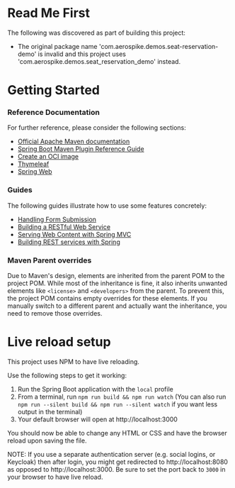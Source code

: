 # Read Me First
The following was discovered as part of building this project:

* The original package name 'com.aerospike.demos.seat-reservation-demo' is invalid and this project uses 'com.aerospike.demos.seat_reservation_demo' instead.

# Getting Started

### Reference Documentation
For further reference, please consider the following sections:

* [Official Apache Maven documentation](https://maven.apache.org/guides/index.html)
* [Spring Boot Maven Plugin Reference Guide](https://docs.spring.io/spring-boot/3.3.2/maven-plugin)
* [Create an OCI image](https://docs.spring.io/spring-boot/3.3.2/maven-plugin/build-image.html)
* [Thymeleaf](https://docs.spring.io/spring-boot/docs/3.3.2/reference/htmlsingle/index.html#web.servlet.spring-mvc.template-engines)
* [Spring Web](https://docs.spring.io/spring-boot/docs/3.3.2/reference/htmlsingle/index.html#web)

### Guides
The following guides illustrate how to use some features concretely:

* [Handling Form Submission](https://spring.io/guides/gs/handling-form-submission/)
* [Building a RESTful Web Service](https://spring.io/guides/gs/rest-service/)
* [Serving Web Content with Spring MVC](https://spring.io/guides/gs/serving-web-content/)
* [Building REST services with Spring](https://spring.io/guides/tutorials/rest/)

### Maven Parent overrides

Due to Maven's design, elements are inherited from the parent POM to the project POM.
While most of the inheritance is fine, it also inherits unwanted elements like `<license>` and `<developers>` from the parent.
To prevent this, the project POM contains empty overrides for these elements.
If you manually switch to a different parent and actually want the inheritance, you need to remove those overrides.

# Live reload setup

This project uses NPM to have live reloading.

Use the following steps to get it working:

1. Run the Spring Boot application with the `local` profile
2. From a terminal, run `npm run build && npm run watch` (You can also run `npm run --silent build && npm run --silent watch` if you want less output in the terminal)
3. Your default browser will open at http://localhost:3000

You should now be able to change any HTML or CSS and have the browser reload upon saving the file.

NOTE: If you use a separate authentication server (e.g. social logins, or Keycloak) then after login,
you might get redirected to http://localhost:8080 as opposed to http://localhost:3000.
Be sure to set the port back to `3000` in your browser to have live reload.
